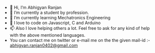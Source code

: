 - 👋 Hi, I’m Abhigyan Ranjan
- 👀 I’m currently a student by profession.
- 🌱 I’m currently learning Mechatronics Engineering
- 💞️ I love to code on Javascript, C and Arduino
- 📫 Also I love helping others a lot. Feel free to ask for any kind of help with the above mentioned languages.
- You can contact me on twitter or e-mail me on the the given mail-id :- abhigyan.ranjan0402@gmail.com


